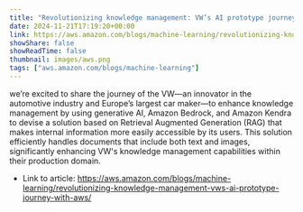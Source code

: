 ```yaml
---
title: "Revolutionizing knowledge management: VW’s AI prototype journey with AWS"
date: 2024-11-21T17:19:20+00:00
link: https://aws.amazon.com/blogs/machine-learning/revolutionizing-knowledge-management-vws-ai-prototype-journey-with-aws/
showShare: false
showReadTime: false
thumbnail: images/aws.png
tags: ["aws.amazon.com/blogs/machine-learning"]
---
```

we’re excited to share the journey of the VW—an innovator in the automotive industry and Europe’s largest car maker—to enhance knowledge management by using generative AI, Amazon Bedrock, and Amazon Kendra to devise a solution based on Retrieval Augmented Generation (RAG) that makes internal information more easily accessible by its users. This solution efficiently handles documents that include both text and images, significantly enhancing VW's knowledge management capabilities within their production domain.

- Link to article: https://aws.amazon.com/blogs/machine-learning/revolutionizing-knowledge-management-vws-ai-prototype-journey-with-aws/
